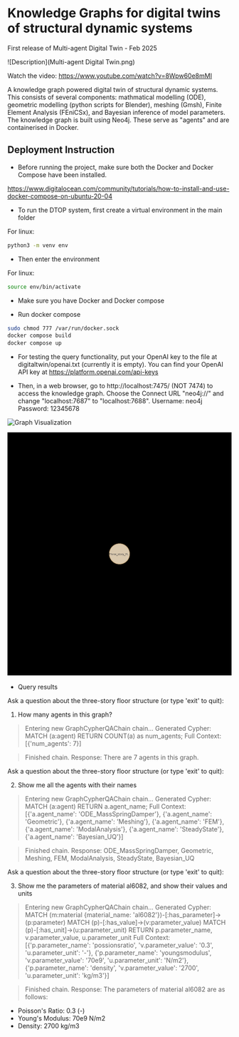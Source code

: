 # Knowledge Graphs for digital twins of structural dynamic systems

First release of Multi-agent Digital Twin - Feb 2025

![Description](Multi-agent Digital Twin.png)

Watch the video: <https://www.youtube.com/watch?v=8Wpw60e8mMI>

A knowledge graph powered digital twin of structural dynamic systems. This consists of several components: mathmatical modelling (ODE), geometric modelling (python scripts for Blender), meshing (Gmsh), Finite Element Analysis (FEniCSx), and Bayesian inference of model parameters. The knowledge graph is built using Neo4j. These serve as "agents" and are containerised in Docker.

## Deployment Instruction
- Before running the project, make sure both the Docker and Docker Compose have been installed.

https://www.digitalocean.com/community/tutorials/how-to-install-and-use-docker-compose-on-ubuntu-20-04

- To run the DTOP system, first create a virtual environment in the main folder

For linux:
```bash
python3 -m venv env
```
- Then enter the environment

For linux:
```bash
source env/bin/activate
```
- Make sure you have Docker and Docker compose

- Run docker compose
```bash
sudo chmod 777 /var/run/docker.sock
docker compose build
docker compose up
```
- For testing the query functionality, put your OpenAI key to the file at digitaltwin/openai.txt (currently it is empty). You can find your OpenAI API key at https://platform.openai.com/api-keys

- Then, in a web browser, go to http://localhost:7475/ (NOT 7474) to access the knowledge graph. Choose the Connect URL "neo4j://" and change "localhost:7687" to "localhost:7688".
Username: neo4j
Password: 12345678

![Graph Visualization](./graph.svg)

![Demo of the project](./graph_animation.gif)

- Query results


Ask a question about the three-story floor structure (or type 'exit' to quit):

1) How many agents in this graph?

> Entering new GraphCypherQAChain chain...
Generated Cypher:
MATCH (a:agent)
RETURN COUNT(a) as num_agents;
Full Context:
[{'num_agents': 7}]

> Finished chain.
Response: There are 7 agents in this graph.

Ask a question about the three-story floor structure (or type 'exit' to quit):

2) Show me all the agents with their names

> Entering new GraphCypherQAChain chain...
Generated Cypher:
MATCH (a:agent)
RETURN a.agent_name;
Full Context:
[{'a.agent_name': 'ODE_MassSpringDamper'}, {'a.agent_name': 'Geometric'}, {'a.agent_name': 'Meshing'}, {'a.agent_name': 'FEM'}, {'a.agent_name': 'ModalAnalysis'}, {'a.agent_name': 'SteadyState'}, {'a.agent_name': 'Bayesian_UQ'}]

> Finished chain.
Response: ODE_MassSpringDamper, Geometric, Meshing, FEM, ModalAnalysis, SteadyState, Bayesian_UQ


Ask a question about the three-story floor structure (or type 'exit' to quit):

3) Show me the parameters of material al6082, and show their values and units

> Entering new GraphCypherQAChain chain...
Generated Cypher:
MATCH (m:material {material_name: 'al6082'})-[:has_parameter]->(p:parameter)
MATCH (p)-[:has_value]->(v:parameter_value)
MATCH (p)-[:has_unit]->(u:parameter_unit)
RETURN p.parameter_name, v.parameter_value, u.parameter_unit
Full Context:
[{'p.parameter_name': 'possionsratio', 'v.parameter_value': '0.3', 'u.parameter_unit': '-'}, {'p.parameter_name': 'youngsmodulus', 'v.parameter_value': '70e9', 'u.parameter_unit': 'N/m2'}, {'p.parameter_name': 'density', 'v.parameter_value': '2700', 'u.parameter_unit': 'kg/m3'}]

> Finished chain.
Response: The parameters of material al6082 are as follows:
- Poisson's Ratio: 0.3 (-)
- Young's Modulus: 70e9 N/m2
- Density: 2700 kg/m3